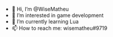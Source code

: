 - 👋 Hi, I’m @WiseMatheu
- 👀 I’m interested in game development
- 🌱 I’m currently learning Lua
- 📫 How to reach me: wisematheu#9719
